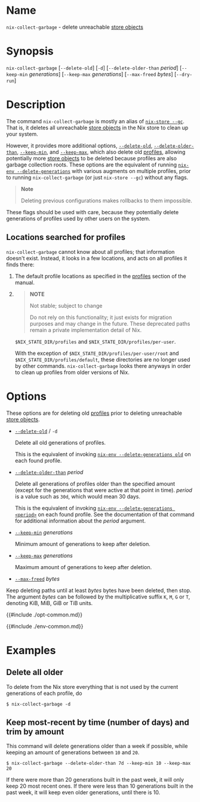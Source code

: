 # Name

`nix-collect-garbage` - delete unreachable [store objects]

# Synopsis

`nix-collect-garbage` [`--delete-old`] [`-d`] [`--delete-older-than` *period*] [`--keep-min` *generations*] [`--keep-max` *generations*] [`--max-freed` *bytes*] [`--dry-run`]

# Description

The command `nix-collect-garbage` is mostly an alias of [`nix-store --gc`](@docroot@/command-ref/nix-store/gc.md).
That is, it deletes all unreachable [store objects] in the Nix store to clean up your system.

However, it provides more additional options,
[`--delete-old`](#opt-delete-old), [`--delete-older-than`](#opt-delete-older-than), [`--keep-min`](#opt-keep-min), and [`--keep-max`](#opt-keep-max),
which also delete old [profiles], allowing potentially more [store objects] to be deleted because profiles are also garbage collection roots.
These options are the equivalent of running
[`nix-env --delete-generations`](@docroot@/command-ref/nix-env/delete-generations.md)
with various augments on multiple profiles,
prior to running `nix-collect-garbage` (or just `nix-store --gc`) without any flags.

> **Note**
>
> Deleting previous configurations makes rollbacks to them impossible.

These flags should be used with care, because they potentially delete generations of profiles used by other users on the system.

## Locations searched for profiles

`nix-collect-garbage` cannot know about all profiles; that information doesn't exist.
Instead, it looks in a few locations, and acts on all profiles it finds there:

1. The default profile locations as specified in the [profiles] section of the manual.

2. > **NOTE**
   >
   > Not stable; subject to change
   >
   > Do not rely on this functionality; it just exists for migration purposes and may change in the future.
   > These deprecated paths remain a private implementation detail of Nix.

   `$NIX_STATE_DIR/profiles` and `$NIX_STATE_DIR/profiles/per-user`.

   With the exception of `$NIX_STATE_DIR/profiles/per-user/root` and `$NIX_STATE_DIR/profiles/default`, these directories are no longer used by other commands.
   `nix-collect-garbage` looks there anyways in order to clean up profiles from older versions of Nix.

# Options

These options are for deleting old [profiles] prior to deleting unreachable [store objects].

- <span id="opt-delete-old">[`--delete-old`](#opt-delete-old)</span> / `-d`

  Delete all old generations of profiles.

  This is the equivalent of invoking [`nix-env --delete-generations old`](@docroot@/command-ref/nix-env/delete-generations.md#generations-old) on each found profile.

- <span id="opt-delete-older-than">[`--delete-older-than`](#opt-delete-older-than)</span> *period*

  Delete all generations of profiles older than the specified amount (except for the generations that were active at that point in time).
  *period* is a value such as `30d`, which would mean 30 days.

  This is the equivalent of invoking [`nix-env --delete-generations <period>`](@docroot@/command-ref/nix-env/delete-generations.md#generations-time) on each found profile.
  See the documentation of that command for additional information about the *period* argument.

- <span id="opt-keep-min">[`--keep-min`](#opt-keep-min)</span> *generations*

  Minimum amount of generations to keep after deletion.

- <span id="opt-keep-max">[`--keep-max`](#opt-keep-max)</span> *generations*

  Maximum amount of generations to keep after deletion.

- <span id="opt-max-freed">[`--max-freed`](#opt-max-freed)</span> *bytes*

<!-- duplication from https://github.com/NixOS/nix/blob/442a2623e48357ff72c77bb11cf2cf06d94d2f90/doc/manual/source/command-ref/nix-store/gc.md?plain=1#L39-L44 -->

  Keep deleting paths until at least *bytes* bytes have been deleted,
  then stop. The argument *bytes* can be followed by the
  multiplicative suffix `K`, `M`, `G` or `T`, denoting KiB, MiB, GiB
  or TiB units.

{{#include ./opt-common.md}}

{{#include ./env-common.md}}

# Examples

## Delete all older

To delete from the Nix store everything that is not used by the current
generations of each profile, do

```console
$ nix-collect-garbage -d
```

## Keep most-recent by time (number of days) and trim by amount

This command will delete generations older than a week if possible, while keeping an amount of generations between `10` and `20`.

```console
$ nix-collect-garbage --delete-older-than 7d --keep-min 10 --keep-max 20
```

If there were more than 20 generations built in the past week, it will only keep 20 most recent ones.
If there were less than 10 generations built in the past week, it will keep even older generations, until there is 10.

[profiles]: @docroot@/command-ref/files/profiles.md
[store objects]: @docroot@/store/store-object.md
